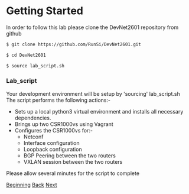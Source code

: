 # Getting Started

In order to follow this lab please clone the DevNet2601 repository from github

```bash
$ git clone https://github.com/RunSi/DevNet2601.git

$ cd DevNet2601

$ source lab_script.sh
```

### Lab_script

Your development environment will be setup by 'sourcing' lab_script.sh  
The script performs the following actions:-

* Sets up a local python3 virtual environment and installs all necessary
 dependencies.  
* Brings up two CSR1000vs using Vagrant  
* Configures the CSR1000vs for:-  
    * Netconf
    * Interface configuration
    * Loopback configuration
    * BGP Peering between the two routers
    * VXLAN session between the two routers
    
Please allow several minutes for the script to complete

[Beginning](../README.md)   [Back](../README.md)  [Next](./step2.md)

